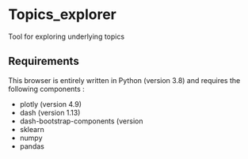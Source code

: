 # Topics_explorer
Tool for exploring underlying topics

## Requirements 

This browser is entirely written in Python (version 3.8) and requires the following components :
* plotly (version 4.9)
* dash (version 1.13)
* dash-bootstrap-components (version
* sklearn
* numpy
* pandas

